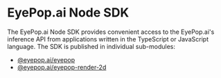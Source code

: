 # EyePop.ai Node SDK
The EyePop.ai Node SDK provides convenient access to the EyePop.ai's inference API from applications written in the 
TypeScript or JavaScript language. The SDK is published in individual sub-modules:
* [@eyepop.ai/eyepop](src/eyepop/README.md)
* [@eyepop.ai/eyepop-render-2d](src/eyepop-render-2d/README.md)
